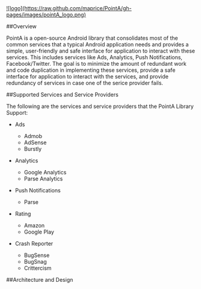 <a href="http://maprice.github.io/PointA/">
![logo](https://raw.github.com/maprice/PointA/gh-pages/images/pointA_logo.png)
</a>

##Overview

PointA is a open-source Android library that consolidates most of the common services that a typical Android application needs and provides a simple, user-friendly and safe interface for application to interact with these services. This includes services like Ads, Analytics, Push Notifications, Facebook/Twitter. The goal is to minimize the amount of redundant work and code duplication in implementing these services, provide a safe interface for application to interact with the services, and provide redundancy of services in case one of the serice provider fails.


##Supported Services and Service Providers

The following are the services and service providers that the PointA Library Support:

* Ads
  - Admob
  - AdSense
  - Burstly

* Analytics
  - Google Analytics
  - Parse Analytics

* Push Notifications
  - Parse  

* Rating
  - Amazon
  - Google Play

* Crash Reporter
  - BugSense
  - BugSnag
  - Crittercism
  
##Architecture and Design

